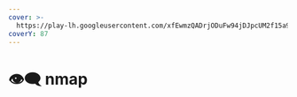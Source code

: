 ```yaml
---
cover: >-
  https://play-lh.googleusercontent.com/xfEwmzQADrjODuFw94jDJpcUM2f15a9wKvzOExZ8hH7zvYaNpXUzH-fcbAp3RTrPs18=w240-h480
coverY: 87
---
```


# 👁🗨 nmap

